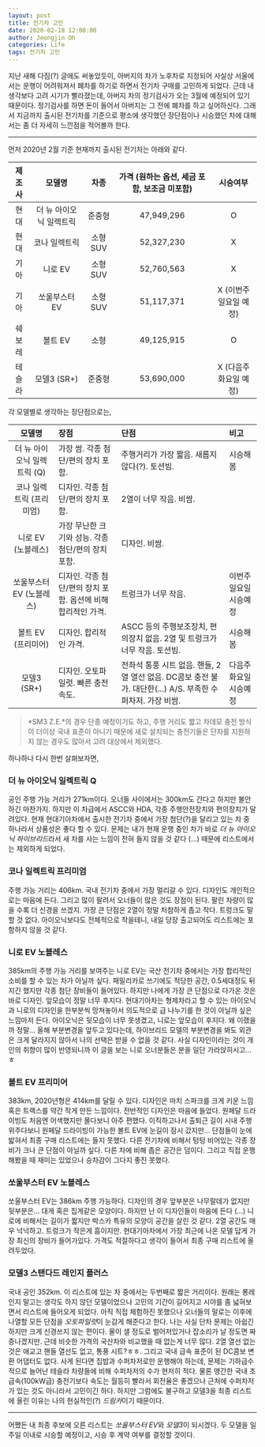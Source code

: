 ```yaml
---
layout: post
title: 전기차 고민
date: 2020-02-18 12:08:00
author: Jeongjin Oh
categories: Life
tags: 전기차 고민
---
```


지난 새해 다짐(?) 글에도 써놓았듯이, 아버지의 차가 노후차로 지정되어 사실상 서울에서는 운행이 어려워져서 폐차를 하기로 하면서 전기차 구매를 고민하게 되었다. 근데 내 생각보다 고려 시기가 빨라졌는데, 아버지 차의 정기검사가 오는 3월에 예정되어 있기 때문이다. 정기검사를 하면 돈이 들어서 아버지는 그 전에 폐차를 하고 싶어하신다. 그래서 지금까지 출시된 전기차를 기준으로 평소에 생각했던 장단점이나 시승했던 차에 대해서는 좀 더 자세히 느낀점을 적어볼까 한다.

---

먼저 2020년 2월 기준 현재까지 출시된 전기차는 아래와 같다.

| 제조사 | 모델명 | 차종 | 가격 (원하는 옵션, 세금 포함, 보조금 미포함) | 시승여부 |
|:-----:|:------:|:---:|:----:|:--------:|
| 현대 | 더 뉴 아이오닉 일렉트릭 | 준중형 | 47,949,296 | O |
| 현대 | 코나 일렉트릭 | 소형SUV | 52,327,230 | X |
| 기아 | 니로 EV | 소형SUV | 52,760,563 | X |
| 기아 | 쏘울부스터 EV | 소형SUV | 51,117,371 | X (이번주 일요일 예정) |
| 쉐보레 | 볼트 EV | 소형 | 49,125,915 | O |
| 테슬라 | 모델3 (SR+) | 준중형 | 53,690,000 | X (다음주 화요일 예정) |

각 모델별로 생각하는 장단점으로는,

| 모델명 | 장점 | 단점 | 비고 |
|:------:|:----|:-----|:-----|
| 더 뉴 아이오닉 일렉트릭 (Q) | 가장 쌈. 각종 첨단/편의 장치 포함. | 주행거리가 가장 짧음. 새롭지 않다(?). 토션빔. | 시승해봄 |
| 코나 일렉트릭 (프리미엄) | 디자인. 각종 첨단/편의 장치 포함. | 2열이 너무 작음. 비쌈. | |
| 니로 EV (노블레스) | 가장 무난한 크기와 성능. 각종 첨단/편의 장치 포함. | 디자인. 비쌈. | |
| 쏘울부스터 EV (노블레스) | 디자인. 각종 첨단/편의 장치 포함. 옵션에 비해 합리적인 가격. | 트렁크가 너무 작음. | 이번주 일요일 시승예정 |
| 볼트 EV (프리미어) | 디자인. 합리적인 가격. | ASCC 등의 주행보조장치, 편의장치 없음. 2열 및 트렁크가 너무 작음. 토션빔. | 시승해봄 |
| 모델3 (SR+) | 디자인. 오토파일럿. 빠른 충전 속도. | 전좌석 통풍 시트 없음. 핸들, 2열 열선 없음. DC콤보 충전 불가. 대단한(...) A/S. 부족한 수퍼차저. 가장 비쌈. | 다음주 화요일 시승예정 |

> *SM3 Z.E.*의 경우 단종 예정이기도 하고, 주행 거리도 짧고 차데모 충전 방식이 더이상 국내 표준이 아니기 때문에 새로 설치되는 충전기들은 단자를 지원하지 않는 경우도 많아서 고려 대상에서 제외했다.

하나하나 다시 한번 살펴보자면,

### 더 뉴 아이오닉 일렉트릭 Q

공인 주행 가능 거리가 271km이다. 오너들 사이에서는 300km도 간다고 하지만 불안하긴 마찬가지. 하지만 이 차급에서 ASCC와 HDA, 각종 주행안전장치와 편의장치가 달려있다. 현재 현대기아차에서 출시한 전기차 중에서 가장 첨단(?)을 달리고 있는 차 중 하나라서 상품성은 좋다 할 수 있다. 문제는 내가 현재 운행 중인 차가 바로 *더 뉴 아이오닉 하이브리드*라서 새 차를 사는 느낌이 전혀 들지 않을 것 같다 (...) 때문에 리스트에서는 제외하게 되었다.

### 코나 일렉트릭 프리미엄

주행 가능 거리는 406km. 국내 전기차 중에서 가장 멀리갈 수 있다. 디자인도 개인적으로는 마음에 든다. 그리고 많이 팔려서 오너들이 많은 것도 장점이 된다. 팔린 차량이 많을 수록 더 신경을 쓰겠지. 가장 큰 단점은 2열이 정말 처참하게 좁고 작다. 트렁크도 말할 것 없다. 아이오닉보다도 전체적으로 작을테니, 내일 당장 출고되어도 리스트에는 포함하지 않을 것 같다.

### 니로 EV 노블레스

385km의 주행 가능 거리를 보여주는 니로 EV는 국산 전기차 중에서는 가장 합리적인 소비를 할 수 있는 차가 아닐까 싶다. 패밀리카로 쓰기에도 적당한 공간, 0.5세대정도 뒤지긴 했지만 각종 첨단 장비들이 들어있다. 하지만 나에게 가장 큰 단점으로 다가온 것은 바로 디자인. 앞모습이 정말 너무 후지다. 현대기아차는 형제차라고 할 수 있는 아이오닉과 니로의 디자인을 한부분씩 망쳐놓아서 의도적으로 급 나누기를 한 것이 아닐까 싶은 느낌마저 든다. 아이오닉은 뒷모습이 너무 못생겼고, 니로는 앞모습이 후지다. 왜 이랬을까 정말... 올해 부분변경을 앞두고 있다는데, 하이브리드 모델의 부분변경을 봐도 외관은 크게 달라지지 않아서 나의 선택은 받을 수 없을 것 같다. 사실 디자인이라는 것이 개인의 취향이 많이 반영되니까 이 글을 보는 니로 오너분들은 분을 일단 가라앉히시고...ㅎ

### 볼트 EV 프리미어

383km, 2020년형은 414km를 달릴 수 있다. 디자인은 마치 스파크를 크게 키운 느낌 혹은 트랙스를 약간 작게 만든 느낌이다. 전반적인 디자인은 마음에 들었다. 원페달 드라이빙도 처음엔 어색했지만 몰다보니 아주 편했다. 이직하고나서 출퇴근 길이 시내 주행 위주다보니 원페달 드라이빙이 가능한 볼트 EV에 눈길이 잠시 갔지만... 단점들이 눈에 밟혀서 최종 구매 리스트에는 들지 못했다. 다른 전기차에 비해서 텅텅 비어있는 각종 장비가 크나 큰 단점이 아닐까 싶다. 다른 차에 비해 좁은 공간은 덤이다. 그리고 직접 운행해봤을 때 재미는 있었으나 승차감이 그다지 좋진 못했다.

### 쏘울부스터 EV 노블레스

쏘울부스터 EV는 386km 주행 가능하다. 디자인의 경우 앞부분은 나무랄데가 없지만 뒷부분은... 대게 혹은 집게같은 모양이다. 하지만 난 이 디자인들이 마음에 든다 (...) 니로에 비해서는 길이가 짧지만 박스카 특유의 모양이 공간을 살린 것 같다. 2열 공간도 매우 넉넉하고. 트렁크가 작은게 흠이지만. 현대기아차에서 가장 최근에 나온 모델 답게 가장 최신의 장비가 들어가있다. 가격도 적절하다고 생각이 들어서 최종 구매 리스트에 올려두었다.

### 모델3 스탠다드 레인지 플러스

국내 공인 352km. 이 리스트에 있는 차 중에서는 두번째로 짧은 거리이다. 원래는 롱레인지 말고는 생각도 하지 않던 모델이었으나 고민의 기간이 길어지고 시야를 좀 넓혀보면서 리스트에 들어오게 되었다. 아직 직접 체험하진 못했으나 오너들의 말로는 이후에 나열할 모든 단점을 *오토파일럿*이 눈감게 해준다고 한다. 나는 사실 단차 문제는 아쉽긴 하지만 크게 신경쓰지 않는 편이다. 물이 샐 정도로 벌어저있거나 잡소리가 날 정도면 짜증나겠지만. 근데 비슷한 가격의 국산차와 비교했을 때 없는게 너무 많다. 2열 열선 없는 것은 애교고 핸들 열선도 없고, 통풍 시트?ㅎㅎ. 그리고 국내 급속 표준이 된 DC콤보 변환 어댑터도 없다. 사게 된다면 집밥과 수퍼차저로만 운행해야 하는데, 문제는 기하급수적으로 늘어난 테슬라 차량들에 비해 수퍼차저의 수가 현저히 적다. 물론 앵간한 국내 초급속(100kW급) 충전기보다 속도는 월등히 빨라서 회전율은 좋겠으나 근처에 수퍼차저가 있는 것도 아니라서 고민이긴 하다. 하지만 그럼에도 불구하고 모델3을 최종 리스트에 올린 이유는 나의 현실적인(?) *드림카*이기 때문이다.

---

어쨌든 내 최종 후보에 오른 리스트는 *쏘울부스터 EV*와 *모델3*이 되시겠다. 두 모델을 일주일 이내로 시승할 예정이고, 시승 후 계약 여부를 결정할 것이다.
